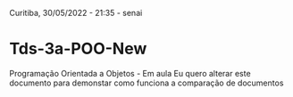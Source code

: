 
Curitiba, 30/05/2022 - 21:35 - senai

# Tds-3a-POO-New
Programação Orientada a Objetos - Em aula
Eu quero alterar este documento
para demonstar como funciona a comparação 
de documentos